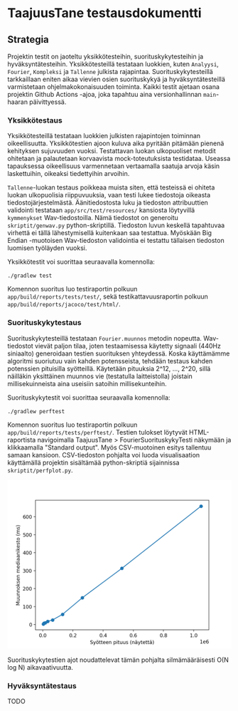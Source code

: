 # TaajuusTane testausdokumentti

## Strategia
Projektin testit on jaoteltu yksikkötesteihin, suorituskykytesteihin ja hyväksyntätesteihin. Yksikkötesteillä testataan luokkien, kuten `Analyysi`, `Fourier`, `Kompleksi` ja `Tallenne` julkista rajapintaa. Suorituskykytesteillä tarkkaillaan eniten aikaa vievien osien suorituskykyä ja hyväksyntätesteillä varmistetaan ohjelmakokonaisuuden toiminta. Kaikki testit ajetaan osana projektin Github Actions -ajoa, joka tapahtuu aina versionhallinnan `main`-haaran päivittyessä.

### Yksikkötestaus

Yksikkötesteillä testataan luokkien julkisten rajapintojen toiminnan oikeellisuutta. Yksikkötestien ajoon kuluva aika pyritään pitämään pienenä kehityksen sujuvuuden vuoksi. Testattavan luokan ulkopuoliset metodit ohitetaan ja palautetaan korvaavista mock-toteutuksista testidataa. Useassa tapauksessa oikeellisuus varmennetaan vertaamalla saatuja arvoja käsin laskettuihin, oikeaksi tiedettyihin arvoihin.

`Tallenne`-luokan testaus poikkeaa muista siten, että testeissä ei ohiteta luokan ulkopuolisia riippuvuuksia, vaan testi lukee tiedostoja oikeasta tiedostojärjestelmästä. Äänitiedostosta luku ja tiedoston attribuuttien validointi testataan `app/src/test/resources/` kansiosta löytyvillä `kymmenykset` Wav-tiedostoilla. Nämä tiedostot on generoitu `skriptit/genwav.py` python-skriptillä. Tiedoston luvun keskellä tapahtuvaa virhettä ei tällä lähestymisellä kuitenkaan saa testattua. Myöskään Big Endian -muotoisen Wav-tiedoston validointia ei testattu tällaisen tiedoston luomisen työläyden vuoksi.

Yksikkötestit voi suorittaa seuraavalla komennolla:
```
./gradlew test
```
Komennon suoritus luo testiraportin polkuun `app/build/reports/tests/test/`, sekä testikattavuusraportin polkuun `app/build/reports/jacoco/test/html/`.

### Suorituskykytestaus

Suorituskykytesteillä testataan `Fourier.muunnos` metodin nopeutta. Wav-tiedostot vievät paljon tilaa, joten testaamisessa käytetty signaali (440Hz siniaalto) generoidaan testien suorituksen yhteydessä. Koska käyttämämme algoritmi suoriutuu vain kahden potensseista, tehdään testaus kahden potenssien pituisilla syötteillä. Käytetään pituuksia 2^12, ..., 2^20, sillä näilläkin yksittäinen muunnos vie (testatulla laitteistolla) joistain millisekuinneista aina useisiin satoihin millisekunteihin.

Suorituskykytestit voi suorittaa seuraavalla komennolla:
```
./gradlew perftest
```
Komennon suoritus luo testiraportin polkuun `app/build/reports/tests/perftest/`. Testien tulokset löytyvät HTML-raportista navigoimalla TaajuusTane > FourierSuorituskykyTesti näkymään ja klikkaamalla "Standard output". Myös CSV-muotoinen esitys tallentuu samaan kansioon. CSV-tiedoston pohjalta voi luoda visualisaation käyttämällä projektin sisältämää python-skriptiä sijainnissa `skriptit/perfplot.py`.

![Suorituskykytestin visualisointi](perftest.png)

Suorituskykytestien ajot noudattelevat tämän pohjalta silmämääräisesti O(N log N) aikavaativuutta.

### Hyväksyntätestaus

TODO
